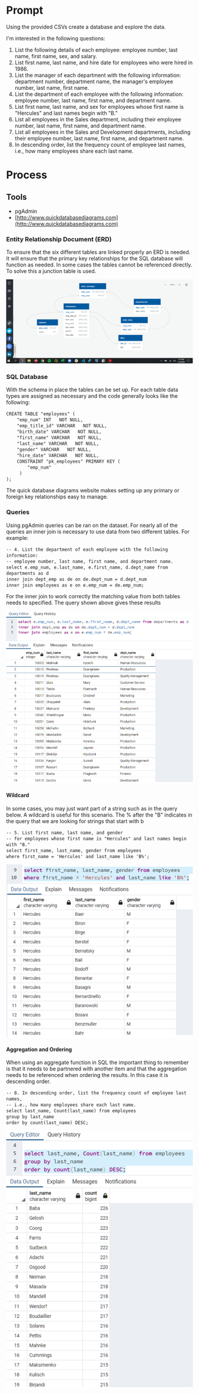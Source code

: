# Prompt

Using the provided CSVs create a database and explore the data.

I'm interested in the following questions:
1. List the following details of each employee: employee number, last name, first name, sex, and salary.
2. List first name, last name, and hire date for employees who were hired in 1986.
3. List the manager of each department with the following information: department number, department name, the manager's employee number, last name, first name.
4. List the department of each employee with the following information: employee number, last name, first name, and department name.
5. List first name, last name, and sex for employees whose first name is "Hercules" and last names begin with "B."
6. List all employees in the Sales department, including their employee number, last name, first name, and department name.
7. List all employees in the Sales and Development departments, including their employee number, last name, first name, and department name.
8. In descending order, list the frequency count of employee last names, i.e., how many employees share each last name.

# Process

## Tools
- pgAdmin
- [http://www.quickdatabasediagrams.com](http://www.quickdatabasediagrams.com)

### Entity Relationship Document (ERD)
To ensure that the six different tables are linked properly an ERD is needed. It will ensure that the primary key relationships for the SQL database will function as needed. In some cases the tables cannot be referenced directly. To solve this a junction table is used.

<img src="EmployeeSQL/Pewlett _Hackard_ERD.png" height="auto">

### SQL Database
With the schema in place the tables can be set up. For each table data types are assigned as necessary and the code generally looks like the following:
```
CREATE TABLE "employees" (
    "emp_num" INT   NOT NULL,
    "emp_title_id" VARCHAR   NOT NULL,
    "birth_date" VARCHAR   NOT NULL,
    "first_name" VARCHAR   NOT NULL,
    "last_name" VARCHAR   NOT NULL,
    "gender" VARCHAR   NOT NULL,
    "hire_date" VARCHAR   NOT NULL,
    CONSTRAINT "pk_employees" PRIMARY KEY (
        "emp_num"
     )
);
```

The quick database diagrams website makes setting up any primary or foreign key relationships easy to manage.

### Queries
Using pgAdmin queries can be ran on the dataset. For nearly all of the queries an inner join is necessary to use data from two different tables. For example:
```
-- 4. List the department of each employee with the following information: 
-- employee number, last name, first name, and department name.
select e.emp_num, e.last_name, e.first_name, d.dept_name from departments as d
inner join dept_emp as de on de.dept_num = d.dept_num
inner join employees as e on e.emp_num = de.emp_num;
```
For the inner join to work correctly the matching value from both tables needs to specified. The query shown above gives these results

<img src="EmployeeSQL/images/query_1.png" height="auto">

#### Wildcard
In some cases, you may just want part of a string such as in the query below. A wildcard is useful for this scenario. The % after the "B" indicates in the query that we are looking for strings that start with b
```
-- 5. List first name, last name, and gender 
-- for employees whose first name is "Hercules" and last names begin with "B."
select first_name, last_name, gender from employees 
where first_name = 'Hercules' and last_name like 'B%';
```
<img src="EmployeeSQL/images/wildcard.png" height="auto">

#### Aggregation and Ordering
When using an aggregate function in SQL the important thing to remember is that it needs to be partnered with another item and that the aggregation needs to be referenced when ordering the results. In this case it is descending order.
```
-- 8. In descending order, list the frequency count of employee last names, 
-- i.e., how many employees share each last name.
select last_name, Count(last_name) from employees 
group by last_name
order by count(last_name) DESC;
```
<img src="EmployeeSQL/images/last_name.png" height="auto">
